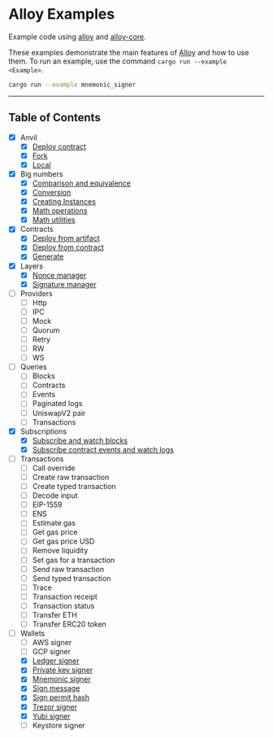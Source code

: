 # Alloy Examples

Example code using [alloy](https://github.com/alloy-rs/alloy) and [alloy-core](https://github.com/alloy-rs/core).

These examples demonstrate the main features of [Alloy](https://github.com/alloy-rs/alloy) and how to use them. 
To run an example, use the command `cargo run --example <Example>`.

```sh
cargo run --example mnemonic_signer
```

---

## Table of Contents

- [x] Anvil
    - [x] [Deploy contract](./examples/anvil/examples/deploy_contract_anvil.rs)
    - [x] [Fork](./examples/anvil/examples/fork_anvil.rs)
    - [x] [Local](./examples/anvil/examples/local_anvil.rs)
- [x] Big numbers
    - [x] [Comparison and equivalence](./examples/big-numbers/examples/comparison_equivalence.rs)
    - [x] [Conversion](./examples/big-numbers/examples/conversion.rs)
    - [x] [Creating Instances](./examples/big-numbers/examples/create_instances.rs)
    - [x] [Math operations](./examples/big-numbers/examples/math_operations.rs)
    - [x] [Math utilities](./examples/big-numbers/examples/math_utilities.rs)
- [x] Contracts
    - [x] [Deploy from artifact](./examples/contracts/examples/deploy_from_artifact.rs)
    - [x] [Deploy from contract](./examples/contracts/examples/deploy_from_contract.rs)
    - [x] [Generate](./examples/contracts/examples/generate.rs)
- [x] Layers
  - [x] [Nonce manager](./examples/layers/examples/nonce_layer.rs)
  - [x] [Signature manager](./examples/layers/examples/signer_layer.rs)
- [ ] Providers
  - [ ] Http
  - [ ] IPC
  - [ ] Mock 
  - [ ] Quorum
  - [ ] Retry
  - [ ] RW
  - [ ] WS
- [ ] Queries
  - [ ] Blocks
  - [ ] Contracts
  - [ ] Events
  - [ ] Paginated logs
  - [ ] UniswapV2 pair
  - [ ] Transactions
- [x] Subscriptions
  - [x] [Subscribe and watch blocks](./examples/subscriptions/examples/subscribe_blocks.rs)
  - [x] [Subscribe contract events and watch logs](./examples/subscriptions/examples/watch_contract_event.rs)
- [ ] Transactions
  - [ ] Call override
  - [ ] Create raw transaction
  - [ ] Create typed transaction
  - [ ] Decode input
  - [ ] EIP-1559
  - [ ] ENS
  - [ ] Estimate gas
  - [ ] Get gas price
  - [ ] Get gas price USD
  - [ ] Remove liquidity
  - [ ] Set gas for a transaction
  - [ ] Send raw transaction
  - [ ] Send typed transaction
  - [ ] Trace
  - [ ] Transaction receipt
  - [ ] Transaction status
  - [ ] Transfer ETH
  - [ ] Transfer ERC20 token
- [ ] Wallets
  - [ ] AWS signer
  - [ ] GCP signer
  - [x] [Ledger signer](./examples/wallets/examples/ledger_signer.rs)
  - [x] [Private key signer](./examples/wallets/examples/private_key_signer.rs)
  - [x] [Mnemonic signer](./examples/wallets/examples/mnemonic_signer.rs)
  - [x] [Sign message](./examples/wallets/examples/sign_message.rs)
  - [x] [Sign permit hash](./examples/wallets/examples/sign_permit_hash.rs)
  - [x] [Trezor signer](./examples/wallets/examples/trezor_signer.rs)
  - [x] [Yubi signer](./examples/wallets/examples/yubi_signer.rs)
  - [ ] Keystore signer